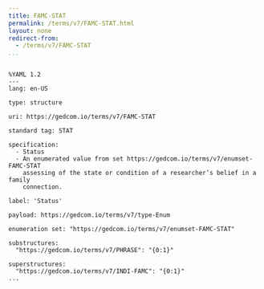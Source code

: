 ```yaml
---
title: FAMC-STAT
permalink: /terms/v7/FAMC-STAT.html
layout: none
redirect-from:
  - /terms/v7/FAMC-STAT
...
```


```

%YAML 1.2
---
lang: en-US

type: structure

uri: https://gedcom.io/terms/v7/FAMC-STAT

standard tag: STAT

specification:
  - Status
  - An enumerated value from set https://gedcom.io/terms/v7/enumset-FAMC-STAT
    assessing of the state or condition of a researcher’s belief in a family
    connection.

label: 'Status'

payload: https://gedcom.io/terms/v7/type-Enum

enumeration set: "https://gedcom.io/terms/v7/enumset-FAMC-STAT"

substructures:
  "https://gedcom.io/terms/v7/PHRASE": "{0:1}"

superstructures:
  "https://gedcom.io/terms/v7/INDI-FAMC": "{0:1}"
...

```
